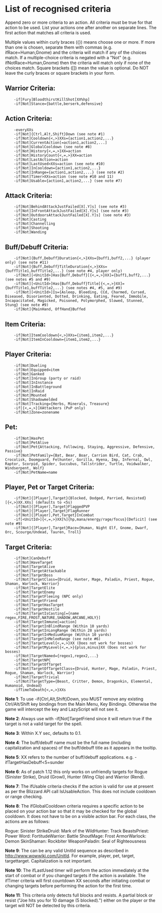 List of recognised criteria
===========================

Append zero or more criteria to an action. All criteria must be true for
that action to be used. List your actions one after another on separate
lines. The first action that matches all criteria is used.

Multiple values within curly braces ({}) means choose one or more. If
more than one is chosen, separate them with commas (e.g.
ifRace=Human,Gnome) and the criteria will match if any of the choices
match. If a multiple-choice criteria is negated with a "Not" (e.g.
ifNotRace=Human,Gnome) then the criteria will match only if none of the
choices match. Square brackets ([]) mean the value is optional. Do NOT
leave the curly braces or square brackets in your form.

Warrior Criteria:
-----------------
```
	-if[Fury]BloodthirstKillShot[XX%hp]
	-if[Not]Stance={battle,berserk,defensive}
```
Action Criteria:
----------------
```
	-everyXXs
	-if[Not]{Ctrl,Alt,Shift}Down (see note #1)
	-if[Not]Cooldown{<,>}XXs={action1,action2,...}
	-if[Not]CurrentAction[=action1,action2,...]
	-if[Not]GlobalCooldown (see note #8)
	-if[Not]History{<,=,>}XX=action
	-if[Not]HistoryCount{<,=,>}XX=action
	-if[Not]LastAction=action
	-if[Not]LastUsed>XXs=action (see note #10)
	-if[Not]InCooldown={action1,action2,...}
	-if[Not]InRange={action1,action2,...} (see note #2)
	-if[Not]Timer>XXs=action (see note #10 and 11)
	-if[Not]Usable={action1,action2,...} (see note #7)
```
Attack Criteria:
----------------
```
	-if[Not]BehindAttackJustFailed[X[.Y]s] (see note #3)
	-if[Not]InFrontAttackJustFailed[X[.Y]s] (see note #3)
	-if[Not]OutdoorsAttackJustFailed[X[.Y]s] (see note #3)
	-if[Not]Casting
	-if[Not]Channelling
	-if[Not]Shooting
	-if[Not]Wanding
```
Buff/Debuff Criteria:
---------------------
```
	-if[Not]{Buff,Debuff}Duration{<,>}XXs={buff1,buff2,...} (player only) (see note #11)
	-if[Not]{Buff,Debuff}TitleDuration{<,>}XXs={buffTitle1,buffTitle2,...} (see note #4, player only)
	-if[Not][<UnitId>]Has{Buff,Debuff}[{<,=,>}XX]={buff1,buff2,...} (see notes #5 and #9)
	-if[Not][<UnitId>]Has{Buff,Debuff}Title[{<,=,>}XX]={buffTitle1,buffTitle2,...} (see notes #4, #5, and #9)
	-if[Not][<UnitId>]Is={Asleep, Bleeding, CCd, Charmed, Cursed, Diseased, Disoriented, Dotted, Drinking, Eating, Feared, Immobile, Incapacitated, Magicked, Poisoned, Polymorphed, Slowed, Stunned, Stung} (see note #9)
	-if[Not]{MainHand, OffHand}Buffed
```
Item Criteria:
--------------
```
	-if[Not]ItemCooldown{<,>}XXs={item1,item2,...}
	-if[Not]ItemInCooldown={item1,item2,...}
```
Player Criteria:
----------------
```
	-if[Not]Dueling
	-if[Not]Equipped=item
	-if[Not]Ganked
	-if[Not]InGroup (party or raid)
	-if[Not]InInstance
	-if[Not]InBattleground
	-if[Not]InRaid
	-if[Not]Mounted
	-if[Not]Shadowmelded
	-if[Not]Tracking={Herbs, Minerals, Treasure}
	-if[{<,=,>}]XAttackers (PvP only)
	-if[Not]Zone=zonename
```
Pet:
----
```
	-if[Not]HasPet
	-if[Not]PetAlive
	-if[Not]Pet{Attacking, Following, Staying, Aggressive, Defensive, Passive}
	-if[Not]PetFamily={Bat, Bear, Boar, Carrion Bird, Cat, Crab, Crocolisk, Doomguard, Felhunter, Gorilla, Hyena, Imp, Infernal, Owl, Raptor, Scorpid, Spider, Succubus, Tallstrider, Turtle, Voidwalker, Windserpent, Wolf}
	-if[Not]PetName=name
```
Player, Pet or Target Criteria:
-------------------------------
```
	-if[Not]{[Player],Target}{Blocked, Dodged, Parried, Resisted}[{<,>}XX.XXs] (defaults to <5s)
	-if[Not]{[Player],Target}FlaggedPVP
	-if[Not]{[Player],Target}FlagRunner
	-if[Not]{[Player],Pet,Target}InCombat
	-if[<UnitId>]{<,=,>}XX[%]{hp,mana/energy/rage/focus}[Deficit] (see note #9)
	-if[Not]{[Player],Target}Race={Human, Night Elf, Gnome, Dwarf, Orc, Scourge/Undead, Tauren, Troll}
```
Target Criteria:
----------------
```
	-if[Not]CanDebuff
	-if[Not]HaveTarget
	-if[Not]TargetAlive
	-if[Not]TargetAttackable
	-if[Not]TargetBoss
	-if[Not]TargetClass={Druid, Hunter, Mage, Paladin, Priest, Rogue, Shaman, Warlock, Warrior}
	-if[Not]TargetElite
	-if[Not]TargetEnemy
	-if[Not]TargetFleeing (NPC only)
	-if[Not]TargetFriend
	-if[Not]TargetHasTarget
	-if[Not]TargetHostile
	-if[Not]TargetIsCasting[={name regex,FIRE,FROST,NATURE,SHADOW,ARCANE,HOLY}]
	-if[Not]TargetImmune[=action]
	-if[Not]TargetInBlindRange (Within 10 yards)
	-if[Not]TargetInLongRange (Within 28 yards)
	-if[Not]TargetInMediumRange (Within 10 yards)
	-if[Not]TargetInMeleeRange (see note #6)
	-if[Not]TargetLevel{<,=,>}XX (Does not work for bosses)
	-if[Not]TargetMyLevel{<,=,>}{plus,minus}XX (Does not work for bosses)
	-if[Not]TargetNamed={regex1,regex2,...}
	-if[Not]TargetNPC
	-if[Not]TargetOfTarget
	-if[Not]TargetOfTargetClass={Druid, Hunter, Mage, Paladin, Priest, Rogue, Shaman, Warlock, Warrior}
	-if[Not]TargetTrivial
	-if[Not]TargetType={Beast, Critter, Demon, Dragonkin, Elemental, Humanoid, Undead}
	-ifTimeToDeath{<,=,>}XXs

```
**Note 1**: To use -if{Ctrl,Alt,Shift}Down, you MUST remove any existing
Ctrl/Alt/Shift key bindings from the Main Menu, Key Bindings. Otherwise
the game will intercept the key and LazyScript will not see it.

**Note 2**: Always use with -if[Not]TargetFriend since it will return true
if the target is not a valid target for the spell.

**Note 3**: Within X.Y sec, defaults to 0.1.

**Note 4**: The buff/debuff name must be the full name (including
capitalization and spaces) of the buff/debuff title as it appears in the
tooltip.

**Note 5**: XX refers to the number of buff/debuff applications. e.g.
-ifTargetHasDebuff<5=sunder

**Note 6**: As of patch 1.12 this only works on unfriendly targets for Rogue
(Sinister Strike), Druid (Growl), Hunter (Wing Clip) and Warrior (Rend).

**Note 7**: The ifUsable criteria checks if the action is valid for use at
present as per the Blizzard API call IsUsableAction. This does not
include cooldown or range checking.

**Note 8**: The ifGlobalCooldown criteria requires a specific action to be
placed on your action bar so that it may be checked for the global
cooldown. It does not have to be on a visible action bar. For each
class, the actions are as follows:

Rogue: Sinister StrikeDruid: Mark of the WildHunter: Track BeastsPriest:
Power Word: FortitudeWarrior: Battle ShoutMage: Frost ArmorWarlock:
Demon SkinShaman: Rockbiter WeaponPaladin: Seal of Righteousness

**Note 9**: The <UnitId> can be any valid UnitId sequence as described
in <http://www.wowwiki.com/UnitId>. For example, player, pet,
target, targettarget. Capitalization is not important.

**Note 10**: The ifLastUsed timer will perform the action immediately at the
start of combat or if you changed targets if the action is available.
The ifTimer criteria will first countdown XX seconds after initiating
combat or changing targets before performing the action for the first
time.

**Note 11**: This criteria only detects full blocks and resists. A partial
block or resist ("Joe hits you for 10 damage (5 blocked).") either on
the player or the target will NOT be detected by this criteria.